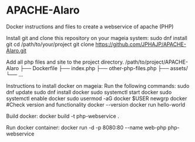 # APACHE-Alaro
Docker instructions and files to create a webservice of apache (PHP)

Install git and clone this repository on your mageia system:
    sudo dnf install git
    cd /path/to/your/project
    git clone https://github.com/JPHAJP/APACHE-Alaro.git

Add all php files and site to the project directory.
    /path/to/project/APACHE-Alaro
    ├── Dockerfile
    ├── index.php
    ├── other-php-files.php
    ├── assets/
    └── ...

Instructions to install docker on mageia:
Run the following commands:
    sudo dnf update
    sudo dnf install docker
    sudo systemctl start docker
    sudo systemctl enable docker
    sudo usermod -aG docker $USER
    newgrp docker
    #Check version and functionality
    docker --version
    docker run hello-world

Build docker:
    docker build -t php-webservice .

Run docker container:
    docker run -d -p 8080:80 --name web-php php-webservice
